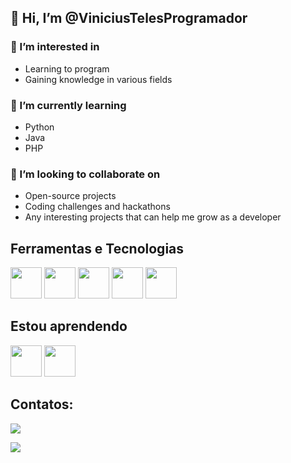 ## 👋 Hi, I’m @ViniciusTelesProgramador

### 👀 I’m interested in 
- Learning to program
- Gaining knowledge in various fields

### 🌱 I’m currently learning
- Python
- Java
- PHP

### 💞️ I’m looking to collaborate on
- Open-source projects
- Coding challenges and hackathons
- Any interesting projects that can help me grow as a developer

## Ferramentas e Tecnologias
<img src="https://cdn.jsdelivr.net/gh/devicons/devicon@latest/icons/python/python-original-wordmark.svg"  width="50" height="50" /> <img src="https://cdn.jsdelivr.net/gh/devicons/devicon@latest/icons/php/php-original.svg"  width="50" height="50" /> <img src="https://cdn.jsdelivr.net/gh/devicons/devicon@latest/icons/html5/html5-original-wordmark.svg"  width="50" height="50" /> <img src="https://cdn.jsdelivr.net/gh/devicons/devicon@latest/icons/css3/css3-original-wordmark.svg" width="50" height="50" /> <img src="https://cdn.jsdelivr.net/gh/devicons/devicon@latest/icons/mysql/mysql-original-wordmark.svg" width="50" height="50" />

## Estou aprendendo

<img src="https://cdn.jsdelivr.net/gh/devicons/devicon@latest/icons/django/django-plain.svg"  width="50" height="50"/> <img src="https://cdn.jsdelivr.net/gh/devicons/devicon@latest/icons/docker/docker-original-wordmark.svg" width="50" height="50" />

## Contatos:
<a href="www.linkedin.com/in/marcos-vinicius-teles-b57a1b272" target="_blank"><img loading="lazy" src="https://img.shields.io/badge/-LinkedIn-%230077B5?style=for-the-badge&logo=linkedin&logoColor=white" target="_blank"></a>   

<a href = "mailto: vinilennon69@gmail.com"><img loading="lazy" src="https://img.shields.io/badge/Gmail-D14836?style=for-the-badge&logo=gmail&logoColor=white" target="_blank"></a>


<!---
ViniciusTelesProgramador/ViniciusTelesProgramador is a ✨ special ✨ repository because its `README.md` (this file) appears on your GitHub profile.
You can click the Preview link to take a look at your changes.
--->
